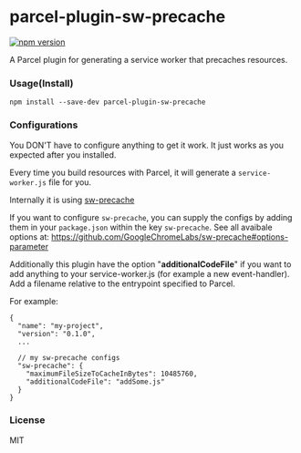 # parcel-plugin-sw-precache

[![npm version](https://badge.fury.io/js/parcel-plugin-sw-precache.svg)](https://badge.fury.io/js/parcel-plugin-sw-precache)

A Parcel plugin for generating a service worker that precaches resources.

### Usage(Install)

`npm install --save-dev parcel-plugin-sw-precache`

### Configurations

You DON'T have to configure anything to get it work. It just works as you expected after you installed.

Every time you build resources with Parcel, it will generate a `service-worker.js` file for you.

Internally it is using [sw-precache](https://github.com/GoogleChromeLabs/sw-precache)

If you want to configure `sw-precache`, you can supply the configs by adding them in your `package.json` within the key `sw-precache`. See all avaibale options at: https://github.com/GoogleChromeLabs/sw-precache#options-parameter

Additionally this plugin have the option "**additionalCodeFile**" if you want to add anything to your service-worker.js (for example a new event-handler). Add a filename relative to the entrypoint specified to Parcel.

For example:

```
{
  "name": "my-project",
  "version": "0.1.0",
  ...

  // my sw-precache configs
  "sw-precache": {
    "maximumFileSizeToCacheInBytes": 10485760,
    "additionalCodeFile": "addSome.js"
  }
}
```

### License

MIT
